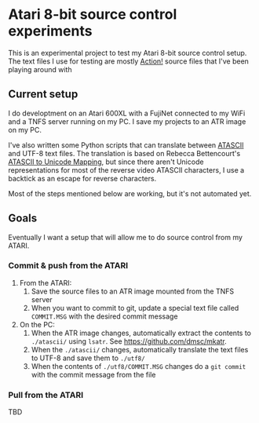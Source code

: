 # Atari 8-bit source control experiments

This is an experimental project to test my Atari 8-bit source control setup. The text files I use for testing are mostly [Action!](https://en.wikipedia.org/wiki/Action!_(programming_language)) source files that I've been playing around with

## Current setup

I do developtment on an Atari 600XL with a FujiNet connected to my WiFi and a TNFS server running on my PC. I save my projects to an ATR image on my PC. 

I've also written some Python scripts that can translate between [ATASCII](https://en.wikipedia.org/wiki/ATASCII) and UTF-8 text files. The translation is based on Rebecca Bettencourt's [ATASCII to Unicode Mapping](https://www.kreativekorp.com/charset/map/atascii/), but since there aren't Unicode representations for most of the reverse video ATASCII characters, I use a backtick as an escape for reverse characters.

Most of the steps mentioned below are working, but it's not automated yet.

## Goals

Eventually I want a setup that will allow me to do source control from my ATARI.

### Commit & push from the ATARI

1. From the ATARI:
   1. Save the source files to an ATR image mounted from the TNFS server
   1. When you want to commit to git, update a special text file called `COMMIT.MSG` with the desired commit message
1. On the PC:
    1. When the ATR image changes, automatically extract the contents to `./atascii/` using `lsatr`. See https://github.com/dmsc/mkatr.
    1. When the `./atascii/` changes, automatically translate the text files to UTF-8 and save them to `./utf8/`
    1. When the contents of `./utf8/COMMIT.MSG` changes do a `git commit` with the commit message from the file

### Pull from the ATARI

TBD